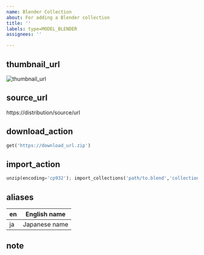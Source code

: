 ```yaml
---
name: Blender Collection
about: For adding a Blender collection
title: ''
labels: type=MODEL_BLENDER
assignees: ''

---
```


## thumbnail_url
![thumbnail_url](https://thumbnail_url.png)

## source_url
https://distribution/source/url

## download_action
```python
get('https://download_url.zip')
```

## import_action
```python
unzip(encoding='cp932'); import_collections('path/to.blend','collection name')
```

## aliases
| en | English name |
|--|--|
| ja | Japanese name |

## note
